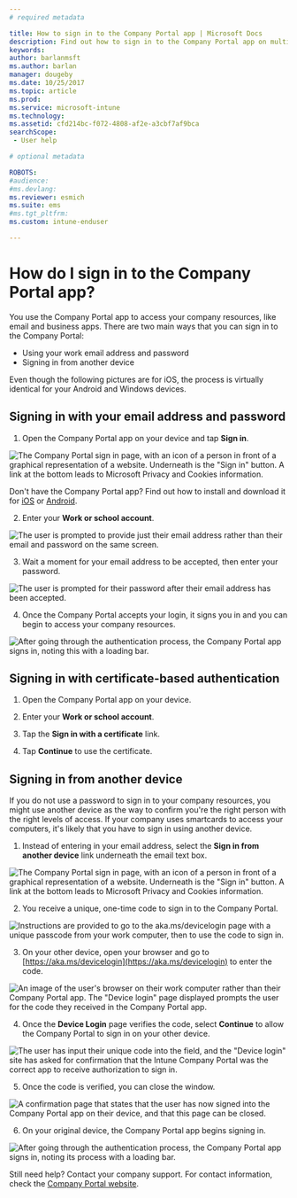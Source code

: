 ```yaml
---
# required metadata

title: How to sign in to the Company Portal app | Microsoft Docs
description: Find out how to sign in to the Company Portal app on multiple platforms.
keywords:
author: barlanmsft
ms.author: barlan
manager: dougeby
ms.date: 10/25/2017
ms.topic: article
ms.prod:
ms.service: microsoft-intune
ms.technology:
ms.assetid: cfd214bc-f072-4808-af2e-a3cbf7af9bca
searchScope:
 - User help

# optional metadata

ROBOTS:  
#audience:
#ms.devlang:
ms.reviewer: esmich
ms.suite: ems
#ms.tgt_pltfrm:
ms.custom: intune-enduser

---
```


# How do I sign in to the Company Portal app? <!--User Story 1132123-->

You use the Company Portal app to access your company resources, like email and business apps. There are two main ways that you can sign in to the Company Portal:

* Using your work email address and password
* Signing in from another device

Even though the following pictures are for iOS, the process is virtually identical for your Android and Windows devices.

## Signing in with your email address and password

1. Open the Company Portal app on your device and tap **Sign in**.

  ![The Company Portal sign in page, with an icon of a person in front of a graphical representation of a website. Underneath is the "Sign in" button. A link at the bottom leads to Microsoft Privacy and Cookies information.](/intune/media/cp_ios_aad_signin_after_1704_001.png)

  Don't have the Company Portal app? Find out how to install and download it for [iOS](install-and-sign-in-to-the-intune-company-portal-app-ios.md) or [Android](install-the-company-portal-app-android.md).

2. Enter your **Work or school account**.

  ![The user is prompted to provide just their email address rather than their email and password on the same screen.](/intune/media/cp_ios_aad_signin_after_1704_002.png)

3. Wait a moment for your email address to be accepted, then enter your password.

  ![The user is prompted for their password after their email address has been accepted.](/intune/media/cp_ios_aad_signin_after_1704_003.png)

4. Once the Company Portal accepts your login, it signs you in and you can begin to access your company resources.   

  ![After going through the authentication process, the Company Portal app signs in, noting this with a loading bar.](/intune/media/cp_ios_aad_signin_from_another_device_after_1704_007.png)

## Signing in with certificate-based authentication

1.	Open the Company Portal app on your device.

2.	Enter your **Work or school account**.

3.	Tap the **Sign in with a certificate** link.

4.	Tap **Continue** to use the certificate.

## Signing in from another device

If you do not use a password to sign in to your company resources, you might use another device as the way to confirm you're the right person with the right levels of access. If your company uses smartcards to access your computers, it's likely that you have to sign in using another device.

1. Instead of entering in your email address, select the **Sign in from another device** link underneath the email text box.

  ![The Company Portal sign in page, with an icon of a person in front of a graphical representation of a website. Underneath is the "Sign in" button. A link at the bottom leads to Microsoft Privacy and Cookies information.](/intune/media/cp_ios_aad_signin_from_another_device_after_1704_001.png)

2. You receive a unique, one-time code to sign in to the Company Portal.

  ![Instructions are provided to go to the aka.ms/devicelogin page with a unique passcode from your work computer, then to use the code to sign in.](/intune/media/cp_ios_aad_signin_from_another_device_after_1704_003.png)

3. On your other device, open your browser and go to [https://aka.ms/devicelogin](https://aka.ms/devicelogin) to enter the code.

  ![An image of the user's browser on their work computer rather than their Company Portal app. The "Device login" page displayed prompts the user for the code they received in the Company Portal app.](/intune/media/cp_ios_aad_signin_from_another_device_after_1704_004.png)

4. Once the **Device Login** page verifies the code, select __Continue__ to allow the Company Portal to sign in on your other device.

  ![The user has input their unique code into the field, and the "Device login" site has asked for confirmation that the Intune Company Portal was the correct app to receive authorization to sign in.](/intune/media/cp_ios_aad_signin_from_another_device_after_1704_005.png)

5. Once the code is verified, you can close the window.

  ![A confirmation page that states that the user has now signed into the Company Portal app on their device, and that this page can be closed.](/intune/media/cp_ios_aad_signin_from_another_device_after_1704_006.png)

6. On your original device, the Company Portal app begins signing in.

  ![After going through the authentication process, the Company Portal app signs in, noting its process with a loading bar.](/intune/media/cp_ios_aad_signin_from_another_device_after_1704_007.png)

Still need help? Contact your company support. For contact information, check the [Company Portal website](https://portal.manage.microsoft.com#HelpDeskDialog).
